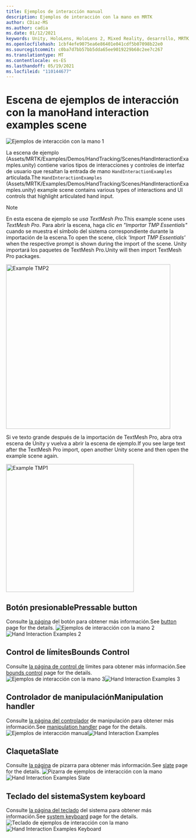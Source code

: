 ```yaml
---
title: Ejemplos de interacción manual
description: Ejemplos de interacción con la mano en MRTK
author: CDiaz-MS
ms.author: cadia
ms.date: 01/12/2021
keywords: Unity, HoloLens, HoloLens 2, Mixed Reality, desarrollo, MRTK, interacciones con las manos, control de límites, botones presionables,
ms.openlocfilehash: 1cbf4efe9075ea6e86401e041cdf5b07098b22e0
ms.sourcegitcommit: c0ba7d7bb57bb5dda65ee9019229b68c2ee7c267
ms.translationtype: MT
ms.contentlocale: es-ES
ms.lasthandoff: 05/19/2021
ms.locfileid: "110144677"
---
```

# <a name="hand-interaction-examples-scene"></a><span data-ttu-id="1f9f5-104">Escena de ejemplos de interacción con la mano</span><span class="sxs-lookup"><span data-stu-id="1f9f5-104">Hand interaction examples scene</span></span>

![Ejemplos de interacción con la mano 1](../images/MRTK_Examples.png)

<span data-ttu-id="1f9f5-106">La escena de ejemplo (Assets/MRTK/Examples/Demos/HandTracking/Scenes/HandInteractionExamples.unity) contiene varios tipos de interacciones y controles de interfaz de usuario que resaltan la entrada de mano `HandInteractionExamples` articulada.</span><span class="sxs-lookup"><span data-stu-id="1f9f5-106">The `HandInteractionExamples` (Assets/MRTK/Examples/Demos/HandTracking/Scenes/HandInteractionExamples.unity) example scene contains various types of interactions and UI controls that highlight articulated hand input.</span></span>

> [!NOTE]
> <span data-ttu-id="1f9f5-107">En esta escena de ejemplo se *usa TextMesh Pro*.</span><span class="sxs-lookup"><span data-stu-id="1f9f5-107">This example scene uses *TextMesh Pro*.</span></span> <span data-ttu-id="1f9f5-108">Para abrir la escena, haga clic *en "Importar TMP Essentials"* cuando se muestra el símbolo del sistema correspondiente durante la importación de la escena.</span><span class="sxs-lookup"><span data-stu-id="1f9f5-108">To open the scene, click *'Import TMP Essentials'* when the respective prompt is shown during the import of the scene.</span></span> <span data-ttu-id="1f9f5-109">Unity importará los paquetes de TextMesh Pro.</span><span class="sxs-lookup"><span data-stu-id="1f9f5-109">Unity will then import TextMesh Pro packages.</span></span>

<img src="../images/hand-interaction-examples/MRTK_Examples_TMP2.png" width="450" alt="Example TMP2">

<span data-ttu-id="1f9f5-110">Si ve texto grande después de la importación de TextMesh Pro, abra otra escena de Unity y vuelva a abrir la escena de ejemplo.</span><span class="sxs-lookup"><span data-stu-id="1f9f5-110">If you see large text after the TextMesh Pro import, open another Unity scene and then open the example scene again.</span></span>

<img src="../images/hand-interaction-examples/MRTK_Examples_TMP1.png" width="350" alt="Example TMP1">

## <a name="pressable-button"></a><span data-ttu-id="1f9f5-111">Botón presionable</span><span class="sxs-lookup"><span data-stu-id="1f9f5-111">Pressable button</span></span>

<span data-ttu-id="1f9f5-112">Consulte [la página](../ux-building-blocks/button.md) del botón para obtener más información.</span><span class="sxs-lookup"><span data-stu-id="1f9f5-112">See [button](../ux-building-blocks/button.md) page for the details.</span></span>
<span data-ttu-id="1f9f5-113">![Ejemplos de interacción con la mano 2](../images/hand-interaction-examples/MRTK_Examples_PressTouch.png)</span><span class="sxs-lookup"><span data-stu-id="1f9f5-113">![Hand Interaction Examples 2](../images/hand-interaction-examples/MRTK_Examples_PressTouch.png)</span></span>

## <a name="bounds-control"></a><span data-ttu-id="1f9f5-114">Control de límites</span><span class="sxs-lookup"><span data-stu-id="1f9f5-114">Bounds Control</span></span>

<span data-ttu-id="1f9f5-115">Consulte [la página de control de](../ux-building-blocks/bounds-control.md) límites para obtener más información.</span><span class="sxs-lookup"><span data-stu-id="1f9f5-115">See [bounds control](../ux-building-blocks/bounds-control.md) page for the details.</span></span>
<span data-ttu-id="1f9f5-116">![Ejemplos de interacción con la mano 3](../images/hand-interaction-examples/MRTK_Examples_BoundingBox.png)</span><span class="sxs-lookup"><span data-stu-id="1f9f5-116">![Hand Interaction Examples 3](../images/hand-interaction-examples/MRTK_Examples_BoundingBox.png)</span></span>

## <a name="manipulation-handler"></a><span data-ttu-id="1f9f5-117">Controlador de manipulación</span><span class="sxs-lookup"><span data-stu-id="1f9f5-117">Manipulation handler</span></span>

<span data-ttu-id="1f9f5-118">Consulte [la página del controlador](../ux-building-blocks/manipulation-handler.md) de manipulación para obtener más información.</span><span class="sxs-lookup"><span data-stu-id="1f9f5-118">See [manipulation handler](../ux-building-blocks/manipulation-handler.md) page for the details.</span></span>
<span data-ttu-id="1f9f5-119">![Ejemplos de interacción manual](../images/hand-interaction-examples/MRTK_Examples_Manipulation.png)</span><span class="sxs-lookup"><span data-stu-id="1f9f5-119">![Hand Interaction Examples](../images/hand-interaction-examples/MRTK_Examples_Manipulation.png)</span></span>

## <a name="slate"></a><span data-ttu-id="1f9f5-120">Claqueta</span><span class="sxs-lookup"><span data-stu-id="1f9f5-120">Slate</span></span>

<span data-ttu-id="1f9f5-121">Consulte [la página](../ux-building-blocks/slate.md) de pizarra para obtener más información.</span><span class="sxs-lookup"><span data-stu-id="1f9f5-121">See [slate](../ux-building-blocks/slate.md) page for the details.</span></span>
<span data-ttu-id="1f9f5-122">![Pizarra de ejemplos de interacción con la mano](../images/hand-interaction-examples/MRTK_Examples_Slate.png)</span><span class="sxs-lookup"><span data-stu-id="1f9f5-122">![Hand Interaction Examples Slate](../images/hand-interaction-examples/MRTK_Examples_Slate.png)</span></span>

## <a name="system-keyboard"></a><span data-ttu-id="1f9f5-123">Teclado del sistema</span><span class="sxs-lookup"><span data-stu-id="1f9f5-123">System keyboard</span></span>

<span data-ttu-id="1f9f5-124">Consulte [la página del teclado](../ux-building-blocks/system-keyboard.md) del sistema para obtener más información.</span><span class="sxs-lookup"><span data-stu-id="1f9f5-124">See [system keyboard](../ux-building-blocks/system-keyboard.md) page for the details.</span></span>
<span data-ttu-id="1f9f5-125">![Teclado de ejemplos de interacción con la mano](../images/hand-interaction-examples/MRTK_Examples_Keyboard.png)</span><span class="sxs-lookup"><span data-stu-id="1f9f5-125">![Hand Interaction Examples Keyboard](../images/hand-interaction-examples/MRTK_Examples_Keyboard.png)</span></span>
